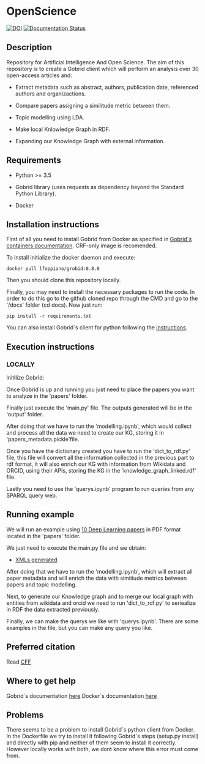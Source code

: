 # OpenScience
[![DOI](https://zenodo.org/badge/762679154.svg)](https://zenodo.org/doi/10.5281/zenodo.10702188)
[![Documentation Status](https://readthedocs.org/projects/openscience/badge/?version=latest)](https://openscience.readthedocs.io/en/latest/?badge=latest)


 ## Description

Repository for Artificial Intelligence And Open Science. The aim of this repository is to create a Gobrid client which will perform an analysis over 30
open-access articles and:

- Extract metadata such as abstract, authors, publication date, referenced authors and organizactions.
  
- Compare papers assigning a similitude metric between them.
  
- Topic modelling using LDA.

-  Make local Knlowledge Graph in RDF.

-  Expanding our Knowledge Graph with external information.




 ## Requirements
- Python >= 3.5

- Gobrid library (uses requests as dependency beyond the Standard Python Library).

- Docker
 ## Installation instructions
First of all you need to install Gobrid from Docker as specified in [Gobrid´s containers documentation](https://grobid.readthedocs.io/en/latest/Grobid-docker/). CRF-only image is recomended.

To install initialize the docker daemon and execute: 
```
docker pull lfoppiano/grobid:0.8.0
```

Then you should clone this repository locally.

Finally, you may need to install the necessary packages to run the code. In order to do this go to the github cloned repo through the CMD and go to the '/docs' folder (cd docs). Now just run:

```
pip install -r requirements.txt
```

 You can also install Gobrid´s client for python following the [instructions](https://github.com/kermitt2/grobid_client_python).
 
 ## Execution instructions

 ### LOCALLY
Initilize Gobrid: 

Once Gobrid is up and running you just need to place the papers you want to analyze in the 'papers' folder.

Finally just execute the 'main.py' file. The outputs generated will be in the 'output' folder.

After doing that we have to run the 'modelling.ipynb', which would collect and process all the data we need to create our KG, storing it in 'papers_metadata.pickle'file.

Once you have the dictionary created you have to run the 'dict_to_rdf.py' file, this file will convert all the information collected in the previous part to rdf format, it will also enrich our KG with information from Wikidata and ORCID, using their APIs, storing the KG in the 'knowledge_graph_linked.rdf' file.

Lastly you need to use the 'querys.ipynb' program to run queries from any SPARQL query web.


 ## Running example 
We will run an example using [10 Deep Learning papers](https://github.com/MrGG14/OpenScience/tree/main/papers) in PDF format located in the 'papers' folder.

We just need to execute the main.py file and we obtain: 

- [XMLs generated](https://github.com/MrGG14/OpenScience/tree/main/output)

After doing that we have to run the 'modelling.ipynb', which will extract all paper metadata and will enrich the data with simiitude metrics between papers and topic modelling.

Next, to generate our Knowledge graph and to merge our local graph with entities from wikidata and orcid we need to run 'dict_to_rdf.py' to seriealize in RDF the data extracted previously. 

Finally, we can make the querys we like with 'querys.ipynb'. There are some examples in the file, but you can make any query you like.
 
 ## Preferred citation 
 Read [CFF](https://github.com/MrGG14/OpenScience/blob/main/CITATION.cff)
 ## Where to get help
Gobrid´s documentation [here](https://github.com/kermitt2/grobid_client_python)
Docker´s documentation [here](https://docs.docker.com/manuals/)
 ## Problems
There seems to be a problem to install Gobrid´s python client from Docker. In the Dockerfile we try to install it following Gobrid´s steps (setup.py install) and directly with pip and neither of them seem to install it correctly. However locally works with both, we dont know where this error must come from. 
